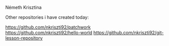 ﻿Németh Krisztina



Other repositories i have created today:




https://github.com/nkriszti92/patchwork
https://github.com/nkriszti92/hello-world
https://github.com/nkriszti92/git-lesson-repository

